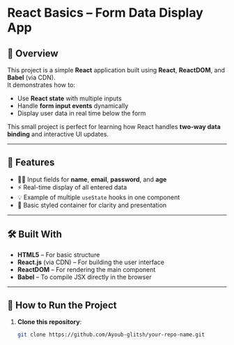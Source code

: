 # React Basics – Form Data Display App

## 📘 Overview
This project is a simple **React** application built using **React**, **ReactDOM**, and **Babel** (via CDN).  
It demonstrates how to:
- Use **React state** with multiple inputs  
- Handle **form input events** dynamically  
- Display user data in real time below the form  

This small project is perfect for learning how React handles **two-way data binding** and interactive UI updates.

---

## 🧠 Features
- 🧍‍♂️ Input fields for **name**, **email**, **password**, and **age**  
- ⚡ Real-time display of all entered data  
- 💡 Example of multiple `useState` hooks in one component  
- 🎨 Basic styled container for clarity and presentation  

---

## 🛠️ Built With
- **HTML5** – For basic structure  
- **React.js** (via CDN) – For building the user interface  
- **ReactDOM** – For rendering the main component  
- **Babel** – To compile JSX directly in the browser  

---

## 🚀 How to Run the Project
1. **Clone this repository**:
   ```bash
   git clone https://github.com/Ayoub-glitsh/your-repo-name.git
